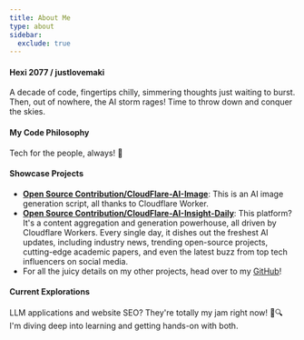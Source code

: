 ```yaml
---
title: About Me
type: about
sidebar:
  exclude: true
---
```

#### Hexi 2077 / justlovemaki

A decade of code, fingertips chilly, simmering thoughts just waiting to burst. Then, out of nowhere, the AI storm rages! Time to throw down and conquer the skies.

#### My Code Philosophy

Tech for the people, always! 🤝

#### Showcase Projects

*   **[Open Source Contribution/CloudFlare-AI-Image](https://github.com/justlovemaki/CloudFlare-AI-Image)**: This is an AI image generation script, all thanks to Cloudflare Worker.
*   **[Open Source Contribution/CloudFlare-AI-Insight-Daily](https://github.com/justlovemaki/CloudFlare-AI-Insight-Daily)**: This platform? It's a content aggregation and generation powerhouse, all driven by Cloudflare Workers. Every single day, it dishes out the freshest AI updates, including industry news, trending open-source projects, cutting-edge academic papers, and even the latest buzz from top tech influencers on social media.
*   For all the juicy details on my other projects, head over to my [GitHub](https://github.com/justlovemaki)!

#### Current Explorations

LLM applications and website SEO? They're totally my jam right now! 🧠🔍 I'm diving deep into learning and getting hands-on with both.
